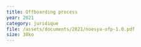 ```yaml
---
title: Offboarding process
year: 2021
category: juridique
file: /assets/documents/2021/noesya-ofp-1.0.pdf
size: 38ko
---
```

